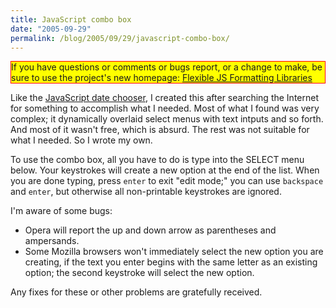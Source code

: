 ```yaml
---
title: JavaScript combo box
date: "2005-09-29"
permalink: /blog/2005/09/29/javascript-combo-box/
---
```

<p style="border:solid red 1px; background:yellow">
  If you have questions or comments or bugs report, or a change to make, be sure to use the project's new homepage: <a href="http://code.google.com/p/flexible-js-formatting/">Flexible JS Formatting Libraries</a>
</p>

Like the [JavaScript date chooser][1], I created this after searching the Internet for something to accomplish what I needed. Most of what I found was very complex; it dynamically overlaid select menus with text intputs and so forth. And most of it wasn't free, which is absurd. The rest was not suitable for what I needed. So I wrote my own.

To use the combo box, all you have to do is type into the SELECT menu below. Your keystrokes will create a new option at the end of the list. When you are done typing, press `enter` to exit "edit mode;" you can use `backspace` and `enter`, but otherwise all non-printable keystrokes are ignored.

I'm aware of some bugs:

*   Opera will report the up and down arrow as parentheses and ampersands.
*   Some Mozilla browsers won't immediately select the new option you are creating, if the text you enter begins with the same letter as an existing option; the second keystroke will select the new option.

Any fixes for these or other problems are gratefully received.

 [1]: /blog/2005/09/29/javascript-date-chooser/
